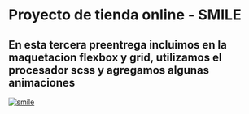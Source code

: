  # Proyecto de tienda online - SMILE

## En esta tercera preentrega incluimos en la maquetacion flexbox y grid, utilizamos el procesador scss y agregamos algunas animaciones
[![smile](https://www.creativefabrica.com/wp-content/uploads/2021/10/02/doodle-funny-smile-icon-symbol-Graphics-18185020-1-1-580x387.jpg "smile")](http://https://www.creativefabrica.com/wp-content/uploads/2021/10/02/doodle-funny-smile-icon-symbol-Graphics-18185020-1-1-580x387.jpg "smile")


